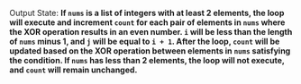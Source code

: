 Output State: **If `nums` is a list of integers with at least 2 elements, the loop will execute and increment `count` for each pair of elements in `nums` where the XOR operation results in an even number. `i` will be less than the length of `nums` minus 1, and `j` will be equal to `i + 1`. After the loop, `count` will be updated based on the XOR operation between elements in `nums` satisfying the condition. If `nums` has less than 2 elements, the loop will not execute, and `count` will remain unchanged.**